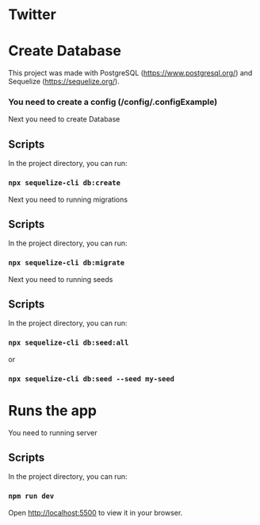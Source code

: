 # Twitter

# Create Database

This project was made with PostgreSQL (https://www.postgresql.org/) and Sequelize (https://sequelize.org/).

### You need to create a config (/config/.configExample)

Next you need to create Database

## Scripts

In the project directory, you can run:

### `npx sequelize-cli db:create`

Next you need to running migrations

## Scripts

In the project directory, you can run:

### `npx sequelize-cli db:migrate`

Next you need to running seeds

## Scripts

In the project directory, you can run:

### `npx sequelize-cli db:seed:all`
or
### `npx sequelize-cli db:seed --seed my-seed`

# Runs the app

You need to running server

## Scripts

In the project directory, you can run:

### `npm run dev`
Open [http://localhost:5500](http://localhost:5500) to view it in your browser.
